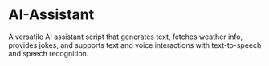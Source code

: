 # AI-Assistant
A versatile AI assistant script that generates text, fetches weather info, provides jokes, and supports text and voice interactions with text-to-speech and speech recognition.
